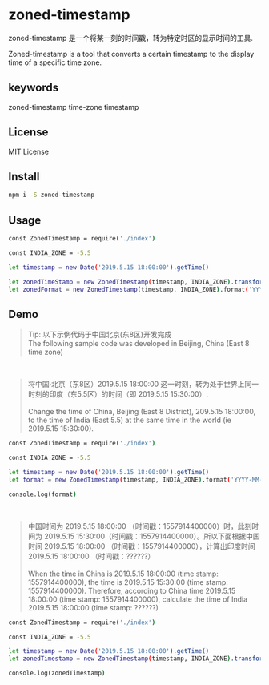 # zoned-timestamp

zoned-timestamp 是一个将某一刻的时间戳，转为特定时区的显示时间的工具.

Zoned-timestamp is a tool that converts a certain timestamp to the display time of a specific time zone.

## keywords

zoned-timestamp time-zone timestamp

## License

MIT License

## Install

```bash
npm i -S zoned-timestamp
```

## Usage

```bash
const ZonedTimestamp = require('./index')

const INDIA_ZONE = -5.5

let timestamp = new Date('2019.5.15 18:00:00').getTime()

let zonedTimeStamp = new ZonedTimestamp(timestamp, INDIA_ZONE).transform().timestamp // 1557923400000
let zonedFormat = new ZonedTimestamp(timestamp, INDIA_ZONE).format('YYYY-MM-DD hh:mm:ss') // '2019-5-15 15:30:00'
```
## Demo
> Tip: 以下示例代码于中国北京(东8区)开发完成<br>
The following sample code was developed in Beijing, China (East 8 time zone)

<br>

> 将中国·北京（东8区）2019.5.15 18:00:00 这一时刻，转为处于世界上同一时刻的印度（东5.5区）的时间（即 2019.5.15 15:30:00）.
<br><br>
Change the time of China, Beijing (East 8 District), 209.5.15 18:00:00, to the time of India (East 5.5) at the same time in the world (ie 2019.5.15 15:30:00).

```bash
const ZonedTimestamp = require('./index')

const INDIA_ZONE = -5.5

let timestamp = new Date('2019.5.15 18:00:00').getTime()
let format = new ZonedTimestamp(timestamp, INDIA_ZONE).format('YYYY-MM-DD hh:mm:ss')

console.log(format)
```
<br>

> 中国时间为 2019.5.15 18:00:00 （时间戳：1557914400000）时，此刻时间为 2019.5.15 15:30:00（时间戳：1557914400000）。所以下面根据中国时间 2019.5.15 18:00:00 （时间戳：1557914400000），计算出印度时间 2019.5.15 18:00:00 （时间戳：??????）
<br><br>
When the time in China is 2019.5.15 18:00:00 (time stamp: 1557914400000), the time is 2019.5.15 15:30:00 (time stamp: 1557914400000). Therefore, according to China time 2019.5.15 18:00:00 (time stamp: 1557914400000), calculate the time of India 2019.5.15 18:00:00 (time stamp: ??????)

```bash
const ZonedTimestamp = require('./index')

const INDIA_ZONE = -5.5

let timestamp = new Date('2019.5.15 18:00:00').getTime()
let zonedTimestamp = new ZonedTimestamp(timestamp, INDIA_ZONE).transform().timestamp

console.log(zonedTimestamp)
```